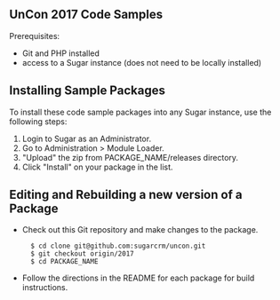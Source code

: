 UnCon 2017 Code Samples
----------------------

Prerequisites:
- Git and PHP installed
- access to a Sugar instance (does not need to be locally installed)

## Installing Sample Packages

To install these code sample packages into any Sugar instance, use the following steps:

1. Login to Sugar as an Administrator.
2. Go to Administration > Module Loader.
3. "Upload" the zip from PACKAGE_NAME/releases directory.
4. Click "Install" on your package in the list.

## Editing and Rebuilding a new version of a Package

- Check out this Git repository and make changes to the package.

        $ cd clone git@github.com:sugarcrm/uncon.git
        $ git checkout origin/2017
        $ cd PACKAGE_NAME

- Follow the directions in the README for each package for build instructions.
